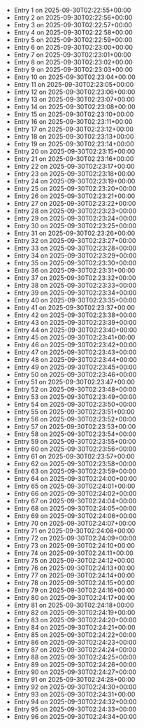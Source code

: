 - Entry 1 on 2025-09-30T02:22:55+00:00
- Entry 2 on 2025-09-30T02:22:56+00:00
- Entry 3 on 2025-09-30T02:22:57+00:00
- Entry 4 on 2025-09-30T02:22:58+00:00
- Entry 5 on 2025-09-30T02:22:59+00:00
- Entry 6 on 2025-09-30T02:23:00+00:00
- Entry 7 on 2025-09-30T02:23:01+00:00
- Entry 8 on 2025-09-30T02:23:02+00:00
- Entry 9 on 2025-09-30T02:23:03+00:00
- Entry 10 on 2025-09-30T02:23:04+00:00
- Entry 11 on 2025-09-30T02:23:05+00:00
- Entry 12 on 2025-09-30T02:23:06+00:00
- Entry 13 on 2025-09-30T02:23:07+00:00
- Entry 14 on 2025-09-30T02:23:08+00:00
- Entry 15 on 2025-09-30T02:23:10+00:00
- Entry 16 on 2025-09-30T02:23:11+00:00
- Entry 17 on 2025-09-30T02:23:12+00:00
- Entry 18 on 2025-09-30T02:23:13+00:00
- Entry 19 on 2025-09-30T02:23:14+00:00
- Entry 20 on 2025-09-30T02:23:15+00:00
- Entry 21 on 2025-09-30T02:23:16+00:00
- Entry 22 on 2025-09-30T02:23:17+00:00
- Entry 23 on 2025-09-30T02:23:18+00:00
- Entry 24 on 2025-09-30T02:23:19+00:00
- Entry 25 on 2025-09-30T02:23:20+00:00
- Entry 26 on 2025-09-30T02:23:21+00:00
- Entry 27 on 2025-09-30T02:23:22+00:00
- Entry 28 on 2025-09-30T02:23:23+00:00
- Entry 29 on 2025-09-30T02:23:24+00:00
- Entry 30 on 2025-09-30T02:23:25+00:00
- Entry 31 on 2025-09-30T02:23:26+00:00
- Entry 32 on 2025-09-30T02:23:27+00:00
- Entry 33 on 2025-09-30T02:23:28+00:00
- Entry 34 on 2025-09-30T02:23:29+00:00
- Entry 35 on 2025-09-30T02:23:30+00:00
- Entry 36 on 2025-09-30T02:23:31+00:00
- Entry 37 on 2025-09-30T02:23:32+00:00
- Entry 38 on 2025-09-30T02:23:33+00:00
- Entry 39 on 2025-09-30T02:23:34+00:00
- Entry 40 on 2025-09-30T02:23:35+00:00
- Entry 41 on 2025-09-30T02:23:37+00:00
- Entry 42 on 2025-09-30T02:23:38+00:00
- Entry 43 on 2025-09-30T02:23:39+00:00
- Entry 44 on 2025-09-30T02:23:40+00:00
- Entry 45 on 2025-09-30T02:23:41+00:00
- Entry 46 on 2025-09-30T02:23:42+00:00
- Entry 47 on 2025-09-30T02:23:43+00:00
- Entry 48 on 2025-09-30T02:23:44+00:00
- Entry 49 on 2025-09-30T02:23:45+00:00
- Entry 50 on 2025-09-30T02:23:46+00:00
- Entry 51 on 2025-09-30T02:23:47+00:00
- Entry 52 on 2025-09-30T02:23:48+00:00
- Entry 53 on 2025-09-30T02:23:49+00:00
- Entry 54 on 2025-09-30T02:23:50+00:00
- Entry 55 on 2025-09-30T02:23:51+00:00
- Entry 56 on 2025-09-30T02:23:52+00:00
- Entry 57 on 2025-09-30T02:23:53+00:00
- Entry 58 on 2025-09-30T02:23:54+00:00
- Entry 59 on 2025-09-30T02:23:55+00:00
- Entry 60 on 2025-09-30T02:23:56+00:00
- Entry 61 on 2025-09-30T02:23:57+00:00
- Entry 62 on 2025-09-30T02:23:58+00:00
- Entry 63 on 2025-09-30T02:23:59+00:00
- Entry 64 on 2025-09-30T02:24:00+00:00
- Entry 65 on 2025-09-30T02:24:01+00:00
- Entry 66 on 2025-09-30T02:24:02+00:00
- Entry 67 on 2025-09-30T02:24:04+00:00
- Entry 68 on 2025-09-30T02:24:05+00:00
- Entry 69 on 2025-09-30T02:24:06+00:00
- Entry 70 on 2025-09-30T02:24:07+00:00
- Entry 71 on 2025-09-30T02:24:08+00:00
- Entry 72 on 2025-09-30T02:24:09+00:00
- Entry 73 on 2025-09-30T02:24:10+00:00
- Entry 74 on 2025-09-30T02:24:11+00:00
- Entry 75 on 2025-09-30T02:24:12+00:00
- Entry 76 on 2025-09-30T02:24:13+00:00
- Entry 77 on 2025-09-30T02:24:14+00:00
- Entry 78 on 2025-09-30T02:24:15+00:00
- Entry 79 on 2025-09-30T02:24:16+00:00
- Entry 80 on 2025-09-30T02:24:17+00:00
- Entry 81 on 2025-09-30T02:24:18+00:00
- Entry 82 on 2025-09-30T02:24:19+00:00
- Entry 83 on 2025-09-30T02:24:20+00:00
- Entry 84 on 2025-09-30T02:24:21+00:00
- Entry 85 on 2025-09-30T02:24:22+00:00
- Entry 86 on 2025-09-30T02:24:23+00:00
- Entry 87 on 2025-09-30T02:24:24+00:00
- Entry 88 on 2025-09-30T02:24:25+00:00
- Entry 89 on 2025-09-30T02:24:26+00:00
- Entry 90 on 2025-09-30T02:24:27+00:00
- Entry 91 on 2025-09-30T02:24:28+00:00
- Entry 92 on 2025-09-30T02:24:30+00:00
- Entry 93 on 2025-09-30T02:24:31+00:00
- Entry 94 on 2025-09-30T02:24:32+00:00
- Entry 95 on 2025-09-30T02:24:33+00:00
- Entry 96 on 2025-09-30T02:24:34+00:00

